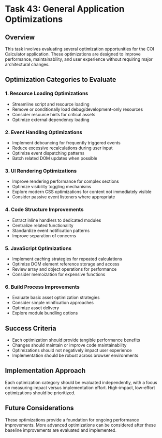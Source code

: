 # Task 43: General Application Optimizations

## Overview

This task involves evaluating several optimization opportunities for the COI Calculator application. These optimizations are designed to improve performance, maintainability, and user experience without requiring major architectural changes.

## Optimization Categories to Evaluate

### 1\. Resource Loading Optimizations

*   Streamline script and resource loading
*   Remove or conditionally load debug/development-only resources
*   Consider resource hints for critical assets
*   Optimize external dependency loading

### 2\. Event Handling Optimizations

*   Implement debouncing for frequently triggered events
*   Reduce excessive recalculations during user input
*   Optimize event dispatching patterns
*   Batch related DOM updates when possible

### 3\. UI Rendering Optimizations

*   Improve rendering performance for complex sections
*   Optimize visibility toggling mechanisms
*   Explore modern CSS optimizations for content not immediately visible
*   Consider passive event listeners where appropriate

### 4\. Code Structure Improvements

*   Extract inline handlers to dedicated modules
*   Centralize related functionality
*   Standardize event notification patterns
*   Improve separation of concerns

### 5\. JavaScript Optimizations

*   Implement caching strategies for repeated calculations
*   Optimize DOM element reference storage and access
*   Review array and object operations for performance
*   Consider memoization for expensive functions

### 6\. Build Process Improvements

*   Evaluate basic asset optimization strategies
*   Consider simple minification approaches
*   Optimize asset delivery
*   Explore module bundling options

## Success Criteria

*   Each optimization should provide tangible performance benefits
*   Changes should maintain or improve code maintainability
*   Optimizations should not negatively impact user experience
*   Implementation should be robust across browser environments

## Implementation Approach

Each optimization category should be evaluated independently, with a focus on measuring impact versus implementation effort. High-impact, low-effort optimizations should be prioritized.

## Future Considerations

These optimizations provide a foundation for ongoing performance improvements. More advanced optimizations can be considered after these baseline improvements are evaluated and implemented.